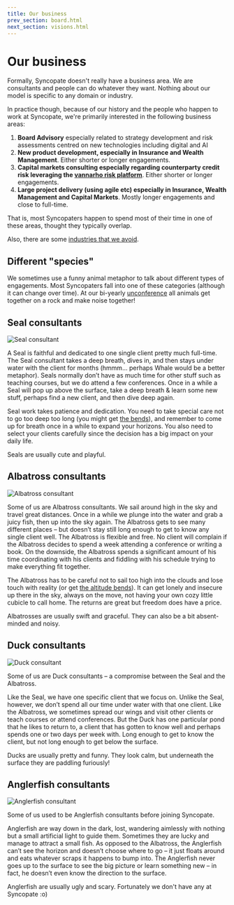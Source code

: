 ```yaml
---
title: Our business
prev_section: board.html
next_section: visions.html
---
```


Our business
============

Formally, Syncopate doesn't really have a business area. We are consultants and people can do whatever they want. Nothing about our model is specific to any domain or industry.

In practice though, because of our history and the people who happen to work at Syncopate, we're primarily interested in the following business areas:

1.  **Board Advisory** especially related to strategy development and risk assessments centred on new technologies including digital and AI
2.  **New product development, especially in Insurance and Wealth Management**. Either shorter or longer engagements.
3.  **Capital markets consulting especially regarding counterparty credit risk leveraging the [vannarho risk platform](http://www.vannarho.com)**. Either shorter or longer engagements.
4.  **Large project delivery (using agile etc) especially in Insurance, Wealth Management and Capital Markets**. Mostly longer engagements and close to full-time.

That is, most Syncopaters happen to spend most of their time in one of these areas, thought they typically overlap.

Also, there are some [industries that we avoid](industries-that-we-avoid.html).

Different "species"
-----------------------------------

We sometimes use a funny animal metaphor to talk about different types of engagements. Most Syncopaters fall into one of these categories (although it can change over time). At our bi-yearly [unconference](unconference.html) all animals get together on a rock and make noise together!

Seal consultants
----------------

![Seal consultant](/assets/seal-500.jpg "Seal consultant")

A Seal is faithful and dedicated to one single client pretty much full-time. The Seal consultant takes a deep breath, dives in, and then stays under water with the client for months (hmmm… perhaps Whale would be a better metaphor). Seals normally don’t have as much time for other stuff such as teaching courses, but we do attend a few conferences. Once in a while a Seal will pop up above the surface, take a deep breath & learn some new stuff, perhaps find a new client, and then dive deep again.

Seal work takes patience and dedication. You need to take special care not to go too deep too long (you might get [the bends](https://en.wikipedia.org/wiki/Decompression_sickness)), and remember to come up for breath once in a while to expand your horizons. You also need to select your clients carefully since the decision has a big impact on your daily life.

Seals are usually cute and playful.

Albatross consultants
---------------------

![Albatross consultant](/assets/albatross-500.jpg "Albatross consultant")

Some of us are Albatross consultants. We sail around high in the sky and travel great distances. Once in a while we plunge into the water and grab a juicy fish, then up into the sky again. The Albatross gets to see many different places – but doesn’t stay still long enough to get to know any single client well. The Albatross is flexible and free. No client will complain if the Albatross decides to spend a week attending a conference or writing a book. On the downside, the Albatross spends a significant amount of his time coordinating with his clients and fiddling with his schedule trying to make everything fit together.

The Albatross has to be careful not to sail too high into the clouds and lose touch with reality (or get [the altitude bends](https://en.wikipedia.org/wiki/Altitude_sickness)). It can get lonely and insecure up there in the sky, always on the move, not having your own cozy little cubicle to call home. The returns are great but freedom does have a price.

Albatrosses are usually swift and graceful. They can also be a bit absent-minded and noisy.

Duck consultants
----------------

![Duck consultant](/assets/duck-500.jpg "Duck consultant")

Some of us are Duck consultants – a compromise between the Seal and the Albatross.

Like the Seal, we have one specific client that we focus on. Unlike the Seal, however, we don’t spend all our time under water with that one client. Like the Albatross, we sometimes spread our wings and visit other clients or teach courses or attend conferences. But the Duck has one particular pond that he likes to return to, a client that has gotten to know well and perhaps spends one or two days per week with. Long enough to get to know the client, but not long enough to get below the surface.

Ducks are usually pretty and funny. They look calm, but underneath the surface they are paddling furiously!

Anglerfish consultants
----------------------

![Anglerfish consultant](/assets/anglerfish-500.jpg "Anglerfish consultant")

Some of us used to be Anglerfish consultants before joining Syncopate.

Anglerfish are way down in the dark, lost, wandering aimlessly with nothing but a small artificial light to guide them. Sometimes they are lucky and manage to attract a small fish. As opposed to the Albatross, the Anglerfish can’t see the horizon and doesn’t choose where to go – it just floats around and eats whatever scraps it happens to bump into. The Anglerfish never goes up to the surface to see the big picture or learn something new – in fact, he doesn’t even know the direction to the surface.

Anglerfish are usually ugly and scary. Fortunately we don't have any at Syncopate :o)
